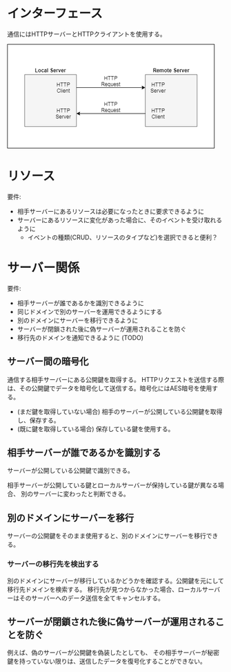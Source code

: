 # インターフェース
通信にはHTTPサーバーとHTTPクライアントを使用する。

![server communication](com.png)

# リソース
要件:
- 相手サーバーにあるリソースは必要になったときに要求できるように
- サーバーにあるリソースに変化があった場合に、そのイベントを受け取れるように
  - イベントの種類(CRUD、リソースのタイプなど)を選択できると便利？

# サーバー関係
要件:
- 相手サーバーが誰であるかを識別できるように
- 同じドメインで別のサーバーを運用できるようにする
- 別のドメインにサーバーを移行できるように
- サーバーが閉鎖された後に偽サーバーが運用されることを防ぐ
- 移行先のドメインを通知できるように (TODO)

## サーバー間の暗号化
通信する相手サーバーにある公開鍵を取得する。
HTTPリクエストを送信する際は、その公開鍵でデータを暗号化して送信する。暗号化にはAES暗号を使用する。
- (まだ鍵を取得していない場合) 相手のサーバーが公開している公開鍵を取得し、保存する。
- (既に鍵を取得している場合) 保存している鍵を使用する。

## 相手サーバーが誰であるかを識別する
サーバーが公開している公開鍵で識別できる。

相手サーバーが公開している鍵とローカルサーバーが保持している鍵が異なる場合、
別のサーバーに変わったと判断できる。

## 別のドメインにサーバーを移行
サーバーの公開鍵をそのまま使用すると、別のドメインにサーバーを移行できる。

### サーバーの移行先を検出する
別のドメインにサーバーが移行しているかどうかを確認する。公開鍵を元にして移行先ドメインを検索する。
移行先が見つからなかった場合、ローカルサーバーはそのサーバーへのデータ送信を全てキャンセルする。

## サーバーが閉鎖された後に偽サーバーが運用されることを防ぐ
例えば、偽のサーバーが公開鍵を偽装したとしても、
その相手サーバーが秘密鍵を持っていない限りは、送信したデータを復号化することができない。
